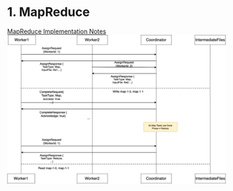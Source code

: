 

# 1. MapReduce
[MapReduce Implementation Notes](src/mr/README.md)
![diagram](src/images/MapReduce.jpg)
